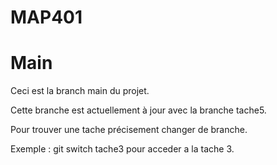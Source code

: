 # MAP401

# Main

Ceci est la branch main du projet.

Cette branche est actuellement à jour avec la branche tache5.

Pour trouver une tache précisement changer de branche.

Exemple : git switch tache3
pour acceder a la tache 3.
